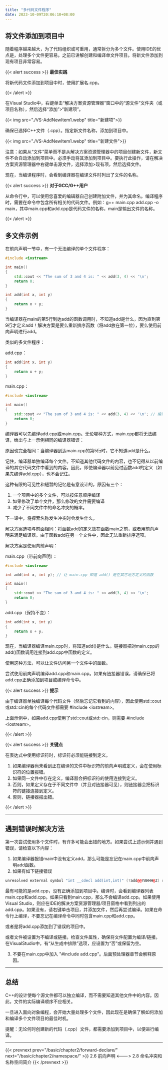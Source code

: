 ```yaml
---
title: "多代码文件程序"
date: 2023-10-09T20:06:10+08:00
---
```


## 将文件添加到项目中

随着程序越来越大，为了代码组织或可重用，通常拆分为多个文件。使用IDE的优点是，处理多个文件更容易。之前已讲解创建和编译单文件项目。将新文件添加到现有项目非常容易。

{{< alert success >}}
**最佳实践**

将新代码文件添加到项目中时，使用扩展名.cpp。

{{< /alert >}}

在Visual Studio中，右键单击“解决方案资源管理器”窗口中的“源文件”文件夹（或项目名称），然后选择“添加”>“新建项”。

{{< img src="./VS-AddNewItem1.webp" title="新建项">}}

确保已选择C++文件（.cpp）。指定新文件名称，添加到项目中。

{{< img src="./VS-AddNewItem1.webp" title="新建文件">}}

注意：如果从“文件”菜单而不是从解决方案资源管理器中的项目创建新文件，新文件不会自动添加到项目中。必须手动将其添加到项目中。要执行此操作，请在解决方案资源管理器中右键单击源文件，选择添加>现有项，然后选择文件。

现在，当编译程序时，会看到编译器在编译文件时列出了文件的名称。

{{< alert success >}}
**对于GCC/G++用户**

从命令行中，可以使用您喜爱的编辑器自己创建附加文件，并为其命名。编译程序时，需要在命令中包含所有相关的代码文件。例如：g++ main.cpp add.cpp -o main，其中main.cpp和add.cpp是代码文件的名称，main是输出文件的名称。

{{< /alert >}}

## 多文件示例

在前向声明一节中，有一个无法编译的单个文件程序：

```C++
#include <iostream>

int main()
{
    std::cout << "The sum of 3 and 4 is: " << add(3, 4) << '\n';
    return 0;
}

int add(int x, int y)
{
    return x + y;
}
```

当编译器在main的第5行到达add的函数调用时，不知道add是什么，因为直到第9行才定义add！解决方案是要么重新排序函数（将add放在第一位），要么使用前向声明进行add。

类似的多文件程序：

add.cpp：

```C++
int add(int x, int y)
{
    return x + y;
}
```

main.cpp：

```C++
#include <iostream>

int main()
{
    std::cout << "The sum of 3 and 4 is: " << add(3, 4) << '\n'; // 编译失败
    return 0;
}
```

编译器可以先编译add.cpp或main.cpp。无论哪种方式，main.cpp都将无法编译，给出与上一示例相同的编译器错误：

原因也完全相同：当编译器到达main.cpp的第5行时，它不知道add是什么。

记住，编译器单独编译每个文件。不知道其他代码文件的内容，也不记得从以前编译的其它代码文件中看到的内容。因此，即使编译器以前见过函数add的定义（如果先编译add.cpp），也不会记住。

这种有限的可见性和短暂的记忆是有意设计的，原因有三个：

1. 一个项目中的多个文件，可以按任意顺序编译
2. 如果修改了单个文件，那么修改的文件需要编译
3. 减少了不同文件中的命名冲突的概率。

下一课中，将探索名称发生冲突时会发生什么。

解决方案选项与前面相同：将函数add的定义放在函数main之前，或者用前向声明来满足编译器。由于函数add在另一个文件中，因此无法重新排序选项。

解决方案是使用向前声明：

main.cpp（带前向声明）：

```C++
#include <iostream>

int add(int x, int y); // 让 main.cpp 知道 add() 是在其它地方定义的函数

int main()
{
    std::cout << "The sum of 3 and 4 is: " << add(3, 4) << '\n';
    return 0;
}
```

add.cpp（保持不变）：

```C++
int add(int x, int y)
{
    return x + y;
}
```

现在，当编译器编译main.cpp时，将知道add()是什么。链接器把对main.cpp的add()函数调用连接到add.cpp中函数的定义。

使用这种方法，可以让文件访问另一个文件中的函数。

尝试使用前向声明编译add.cpp和main.cpp。如果有链接器错误，请确保已将add.cpp正确添加到项目或编译命令中。

{{< alert success >}}
**提示**

由于编译器单独编译每个代码文件（然后忘记它看到的内容），因此使用std::cout或std:∶cin的每个代码文件都需要 #include \<iostream\>。

上面示例中，如果add.cpp使用了std::cout或std:∶cin，则需要 #include \<iostream\>。

{{< /alert >}}

{{< alert success >}}
**关键点**

在表达式中使用标识符时，标识符必须能链接到定义。

1. 如果编译器尚未看到正在编译的文件中标识符的前向声明或定义，会在使用标识符的位置报错。
2. 如果同一文件中存在定义，编译器会把标识符的使用连接到定义。
3. 否则，如果定义存在于不同文件中（并且对链接器可见），则链接器会把标识符的链接连接到定义。
4. 否则，链接器报出错。

{{< /alert >}}

***
## 遇到错误时解决方法

第一次尝试使用多个文件时，有许多可能会出错的地方。如果尝试上述示例并遇到错误，请检查以下内容：

1. 如果编译器报错main中没有定义add，那么可能是忘记在main.cpp中前向声明add函数。
2. 如果有如下链接错误

```C++
unresolved external symbol "int __cdecl add(int,int)" (?add@@YAHHH@Z) referenced in function _main
```
最有可能的是add.cpp，没有正确添加到项目中。编译时，会看到编译器列表main.cpp和add.cpp。如果只看到main.cpp，那么不会编译add.cpp。如果使用Visual Studio，则应在IDE的解决方案资源管理器/项目窗格中看到列出的add.cpp。如果没有，请右键单击项目，并添加文件，然后再尝试编译。如果在命令行上编译，不要忘记在编译命令中同时包含main.cpp和add.cpp。

或者是将add.cpp添加到了错误的项目中。

或者文件被设置为不编译或链接。检查文件属性，确保将文件配置为编译/链接。在VisualStudio中，有“从生成中排除”选项，应设置为“否”或保留为空。

3. 不要在main.cpp中加入 "#include add.cpp"。后面预处理器章节会解释原因。

***
## 总结

C++的设计使每个源文件都可以独立编译，而不需要知道其他文件中的内容。因此，文件的实际编译顺序不应相关。

一旦进入面向对象编程，会开始大量处理多个文件，因此现在是确保了解如何添加和编译多个文件项目的最佳时机。

提醒：无论何时创建新的代码（.cpp）文件，都需要添加到项目中，以便进行编译。

***

{{< prevnext prev="/basic/chapter2/forward-declare/" next="/basic/chapter2/namespace/" >}}
2.6 前向声明
<--->
2.8 命名冲突和名称空间简介
{{< /prevnext >}}
